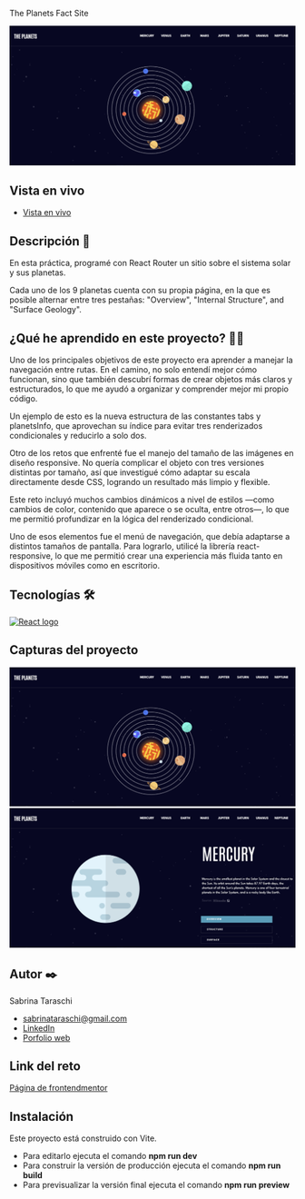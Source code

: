 The Planets Fact Site

<p>
    <img src="https://raw.githubusercontent.com/sabts/the-planets/refs/heads/main/design/portada-home.png" alt="Imagen del proyecto">
</p>

## Vista en vivo

<ul>
    <li>
        <a target="_blank" href="">Vista en vivo</a>
    </li>
</ul>

## Descripción 📑

En esta práctica, programé con React Router un sitio sobre el sistema solar y sus planetas.

Cada uno de los 9 planetas cuenta con su propia página, en la que es posible alternar entre tres pestañas: "Overview", "Internal Structure", and "Surface Geology".

## ¿Qué he aprendido en este proyecto? 🙇🏻

Uno de los principales objetivos de este proyecto era aprender a manejar la navegación entre rutas. En el camino, no solo entendí mejor cómo funcionan, sino que también descubrí formas de crear objetos más claros y estructurados, lo que me ayudó a organizar y comprender mejor mi propio código.

Un ejemplo de esto es la nueva estructura de las constantes tabs y planetsInfo, que aprovechan su índice para evitar tres renderizados condicionales y reducirlo a solo dos.

Otro de los retos que enfrenté fue el manejo del tamaño de las imágenes en diseño responsive. No quería complicar el objeto con tres versiones distintas por tamaño, así que investigué cómo adaptar su escala directamente desde CSS, logrando un resultado más limpio y flexible.

Este reto incluyó muchos cambios dinámicos a nivel de estilos —como cambios de color, contenido que aparece o se oculta, entre otros—, lo que me permitió profundizar en la lógica del renderizado condicional.

Uno de esos elementos fue el menú de navegación, que debía adaptarse a distintos tamaños de pantalla. Para lograrlo, utilicé la librería react-responsive, lo que me permitió crear una experiencia más fluida tanto en dispositivos móviles como en escritorio.

## Tecnologías 🛠

<!-- Iconos sacados de: https://github.com/alexandresanlim/Badges4-README.md-Profile?tab=readme-ov-file#-languages- -->

<p>
    <a href="https://es.wikipedia.org/wiki/React">
        <img src="https://img.shields.io/badge/React-20232A?style=for-the-badge&logo=react&logoColor=61DAFB" alt="React logo">
    </a>
</p>

## Capturas del proyecto

<p>
   <img src="https://raw.githubusercontent.com/sabts/the-planets/refs/heads/main/design/portada-home.png" alt="Captura del proyecto">
   <img src="https://raw.githubusercontent.com/sabts/the-planets/refs/heads/main/design/planeta.png" alt="Captura del proyecto">

</p>

## Autor ✒️

Sabrina Taraschi

<ul>
    <li>
        <a href="sabrinataraschi@gmail.com">sabrinataraschi@gmail.com</a>
    </li>
    <li>
        <a href="https://www.linkedin.com/in/sabrina-taraschi/">LinkedIn</a>
    </li>
    <li>
        <a href="https://tu-dominio.com/">Porfolio web</a>
    </li>
</ul>

## Link del reto

<a href="https://www.frontendmentor.io/challenges/planets-fact-site-gazqN8w_f">Página de frontendmentor</a>

## Instalación

Este proyecto está construido con Vite.

- Para editarlo ejecuta el comando <b>npm run dev</b>
- Para construir la versión de producción ejecuta el comando <b>npm run build</b>
- Para previsualizar la versión final ejecuta el comando <b>npm run preview</b>
